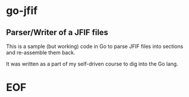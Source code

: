 # go-jfif

## Parser/Writer of a JFIF files

This is a sample (but working) code in Go to parse JFIF files into sections
and re-assemble them back.

It was written as a part of my self-driven course to dig into the Go lang.

# EOF #
